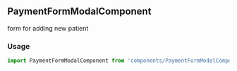 ## PaymentFormModalComponent

form for adding new patient

### Usage

```javascript
import PaymentFormModalComponent from 'components/PaymentFormModalComponent/PaymentFormModalComponent.js';
```
